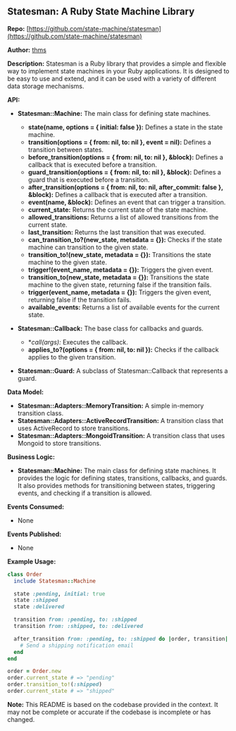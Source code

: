 ## Statesman: A Ruby State Machine Library

**Repo:** [https://github.com/state-machine/statesman](https://github.com/state-machine/statesman)

**Author:** [thms](https://github.com/thms)

**Description:** Statesman is a Ruby library that provides a simple and flexible way to implement state machines in your Ruby applications. It is designed to be easy to use and extend, and it can be used with a variety of different data storage mechanisms.

**API:**

* **Statesman::Machine:** The main class for defining state machines.
    * **state(name, options = { initial: false }):** Defines a state in the state machine.
    * **transition(options = { from: nil, to: nil }, event = nil):** Defines a transition between states.
    * **before_transition(options = { from: nil, to: nil }, &block):** Defines a callback that is executed before a transition.
    * **guard_transition(options = { from: nil, to: nil }, &block):** Defines a guard that is executed before a transition.
    * **after_transition(options = { from: nil, to: nil, after_commit: false }, &block):** Defines a callback that is executed after a transition.
    * **event(name, &block):** Defines an event that can trigger a transition.
    * **current_state:** Returns the current state of the state machine.
    * **allowed_transitions:** Returns a list of allowed transitions from the current state.
    * **last_transition:** Returns the last transition that was executed.
    * **can_transition_to?(new_state, metadata = {}):** Checks if the state machine can transition to the given state.
    * **transition_to!(new_state, metadata = {}):** Transitions the state machine to the given state.
    * **trigger!(event_name, metadata = {}):** Triggers the given event.
    * **transition_to(new_state, metadata = {}):** Transitions the state machine to the given state, returning false if the transition fails.
    * **trigger(event_name, metadata = {}):** Triggers the given event, returning false if the transition fails.
    * **available_events:** Returns a list of available events for the current state.

* **Statesman::Callback:** The base class for callbacks and guards.
    * **call(*args):** Executes the callback.
    * **applies_to?(options = { from: nil, to: nil }):** Checks if the callback applies to the given transition.

* **Statesman::Guard:** A subclass of Statesman::Callback that represents a guard.

**Data Model:**

* **Statesman::Adapters::MemoryTransition:** A simple in-memory transition class.
* **Statesman::Adapters::ActiveRecordTransition:** A transition class that uses ActiveRecord to store transitions.
* **Statesman::Adapters::MongoidTransition:** A transition class that uses Mongoid to store transitions.

**Business Logic:**

* **Statesman::Machine:** The main class for defining state machines. It provides the logic for defining states, transitions, callbacks, and guards. It also provides methods for transitioning between states, triggering events, and checking if a transition is allowed.

**Events Consumed:**

* None

**Events Published:**

* None

**Example Usage:**

```ruby
class Order
  include Statesman::Machine

  state :pending, initial: true
  state :shipped
  state :delivered

  transition from: :pending, to: :shipped
  transition from: :shipped, to: :delivered

  after_transition from: :pending, to: :shipped do |order, transition|
    # Send a shipping notification email
  end
end

order = Order.new
order.current_state # => "pending"
order.transition_to!(:shipped)
order.current_state # => "shipped"
```

**Note:** This README is based on the codebase provided in the context. It may not be complete or accurate if the codebase is incomplete or has changed.
